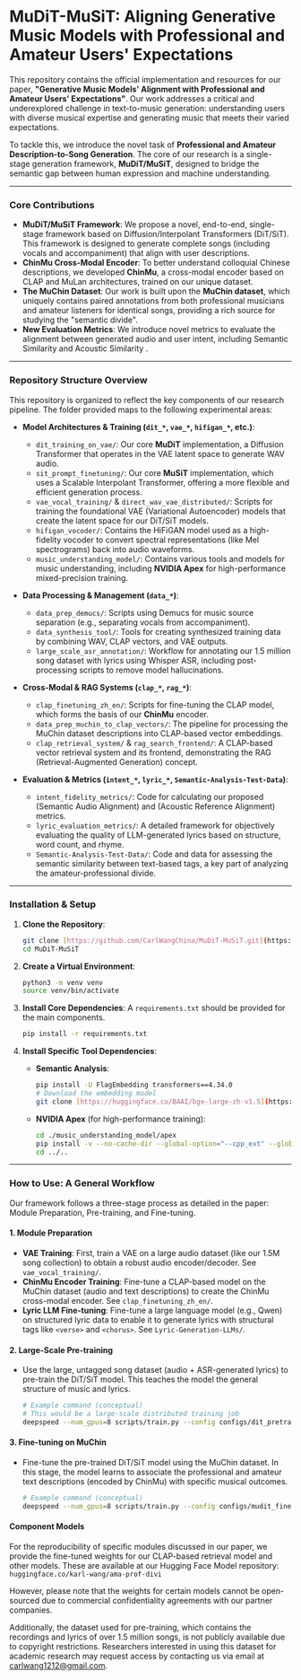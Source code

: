 
# MuDiT-MuSiT: Aligning Generative Music Models with Professional and Amateur Users' Expectations

This repository contains the official implementation and resources for our paper, **"Generative Music Models' Alignment with Professional and Amateur Users' Expectations"**. Our work addresses a critical and underexplored challenge in text-to-music generation: understanding users with diverse musical expertise and generating music that meets their varied expectations.

To tackle this, we introduce the novel task of **Professional and Amateur Description-to-Song Generation**. The core of our research is a single-stage generation framework, **MuDiT/MuSiT**, designed to bridge the semantic gap between human expression and machine understanding.

---

### Core Contributions

-   **MuDiT/MuSiT Framework**: We propose a novel, end-to-end, single-stage framework based on Diffusion/Interpolant Transformers (DiT/SiT). This framework is designed to generate complete songs (including vocals and accompaniment) that align with user descriptions.
-   **ChinMu Cross-Modal Encoder**: To better understand colloquial Chinese descriptions, we developed **ChinMu**, a cross-modal encoder based on CLAP and MuLan architectures, trained on our unique dataset.
-   **The MuChin Dataset**: Our work is built upon the **MuChin dataset**, which uniquely contains paired annotations from both professional musicians and amateur listeners for identical songs, providing a rich source for studying the "semantic divide".
-   **New Evaluation Metrics**: We introduce novel metrics to evaluate the alignment between generated audio and user intent, including Semantic Similarity and Acoustic Similarity .

---

### Repository Structure Overview

This repository is organized to reflect the key components of our research pipeline. The folder provided maps to the following experimental areas:

-   **Model Architectures & Training (`dit_*`, `vae_*`, `hifigan_*`, etc.)**:
    -   `dit_training_on_vae/`: Our core **MuDiT** implementation, a Diffusion Transformer that operates in the VAE latent space to generate WAV audio.
    -   `sit_prompt_finetuning/`: Our core **MuSiT** implementation, which uses a Scalable Interpolant Transformer, offering a more flexible and efficient generation process.
    -   `vae_vocal_training/` & `direct_wav_vae_distributed/`: Scripts for training the foundational VAE (Variational Autoencoder) models that create the latent space for our DiT/SiT models.
    -   `hifigan_vocoder/`: Contains the HiFiGAN model used as a high-fidelity vocoder to convert spectral representations (like Mel spectrograms) back into audio waveforms.
    -   `music_understanding_model/`: Contains various tools and models for music understanding, including **NVIDIA Apex** for high-performance mixed-precision training.

-   **Data Processing & Management (`data_*`)**:
    -   `data_prep_demucs/`: Scripts using Demucs for music source separation (e.g., separating vocals from accompaniment).
    -   `data_synthesis_tool/`: Tools for creating synthesized training data by combining WAV, CLAP vectors, and VAE outputs.
    -   `large_scale_asr_annotation/`: Workflow for annotating our 1.5 million song dataset with lyrics using Whisper ASR, including post-processing scripts to remove model hallucinations.

-   **Cross-Modal & RAG Systems (`clap_*`, `rag_*`)**:
    -   `clap_finetuning_zh_en/`: Scripts for fine-tuning the CLAP model, which forms the basis of our **ChinMu** encoder.
    -   `data_prep_muchin_to_clap_vectors/`: The pipeline for processing the MuChin dataset descriptions into CLAP-based vector embeddings.
    -   `clap_retrieval_system/` & `rag_search_frontend/`: A CLAP-based vector retrieval system and its frontend, demonstrating the RAG (Retrieval-Augmented Generation) concept.

-   **Evaluation & Metrics (`intent_*`, `lyric_*`, `Semantic-Analysis-Test-Data`)**:
    -   `intent_fidelity_metrics/`: Code for calculating our proposed (Semantic Audio Alignment) and (Acoustic Reference Alignment) metrics.
    -   `lyric_evaluation_metrics/`: A detailed framework for objectively evaluating the quality of LLM-generated lyrics based on structure, word count, and rhyme.
    -   `Semantic-Analysis-Test-Data/`: Code and data for assessing the semantic similarity between text-based tags, a key part of analyzing the amateur-professional divide.

---

### Installation & Setup

1.  **Clone the Repository**:
    ```bash
    git clone [https://github.com/CarlWangChina/MuDiT-MuSiT.git](https://github.com/CarlWangChina/MuDiT-MuSiT.git)
    cd MuDiT-MuSiT
    ```

2.  **Create a Virtual Environment**:
    ```bash
    python3 -m venv venv
    source venv/bin/activate
    ```

3.  **Install Core Dependencies**:
    A `requirements.txt` should be provided for the main components.
    ```bash
    pip install -r requirements.txt
    ```

4.  **Install Specific Tool Dependencies**:
    - **Semantic Analysis**:
        ```bash
        pip install -U FlagEmbedding transformers==4.34.0
        # Download the embedding model
        git clone [https://huggingface.co/BAAI/bge-large-zh-v1.5](https://huggingface.co/BAAI/bge-large-zh-v1.5) ./Semantic-Analysis-Test-Data/models/bge-large-zh-v1.5
        ```
    - **NVIDIA Apex** (for high-performance training):
        ```bash
        cd ./music_understanding_model/apex
        pip install -v --no-cache-dir --global-option="--cpp_ext" --global-option="--cuda_ext" .
        cd ../.. 
        ```

---

### How to Use: A General Workflow

Our framework follows a three-stage process as detailed in the paper: Module Preparation, Pre-training, and Fine-tuning.

#### 1. Module Preparation

-   **VAE Training**: First, train a VAE on a large audio dataset (like our 1.5M song collection) to obtain a robust audio encoder/decoder. See `vae_vocal_training/`.
-   **ChinMu Encoder Training**: Fine-tune a CLAP-based model on the MuChin dataset (audio and text descriptions) to create the ChinMu cross-modal encoder. See `clap_finetuning_zh_en/`.
-   **Lyric LLM Fine-tuning**: Fine-tune a large language model (e.g., Qwen) on structured lyric data to enable it to generate lyrics with structural tags like `<verse>` and `<chorus>`. See `Lyric-Generation-LLMs/`.

#### 2. Large-Scale Pre-training

-   Use the large, untagged song dataset (audio + ASR-generated lyrics) to pre-train the DiT/SiT model. This teaches the model the general structure of music and lyrics.
    ```bash
    # Example command (conceptual)
    # This would be a large-scale distributed training job
    deepspeed --num_gpus=8 scripts/train.py --config configs/dit_pretrain_config.yaml
    ```

#### 3. Fine-tuning on MuChin

-   Fine-tune the pre-trained DiT/SiT model using the MuChin dataset. In this stage, the model learns to associate the professional and amateur text descriptions (encoded by ChinMu) with specific musical outcomes.
    ```bash
    # Example command (conceptual)
    deepspeed --num_gpus=8 scripts/train.py --config configs/mudit_finetune_config.yaml --resume_from_checkpoint /path/to/pretrained_model.pth
    ```

#### Component Models

For the reproducibility of specific modules discussed in our paper, we provide the fine-tuned weights for our CLAP-based retrieval model and other models. These are available at our Hugging Face Model repository: 
`huggingface.co/karl-wang/ama-prof-divi`

However, please note that the weights for certain models cannot be open-sourced due to commercial confidentiality agreements with our partner companies.

Additionally, the dataset used for pre-training, which contains the recordings and lyrics of over 1.5 million songs, is not publicly available due to copyright restrictions. Researchers interested in using this dataset for academic research may request access by contacting us via email at carlwang1212@gmail.com.